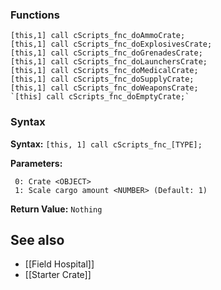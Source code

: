 ### Functions
```
[this,1] call cScripts_fnc_doAmmoCrate;
[this,1] call cScripts_fnc_doExplosivesCrate;
[this,1] call cScripts_fnc_doGrenadesCrate;
[this,1] call cScripts_fnc_doLaunchersCrate;
[this,1] call cScripts_fnc_doMedicalCrate;
[this,1] call cScripts_fnc_doSupplyCrate;
[this,1] call cScripts_fnc_doWeaponsCrate;
`[this] call cScripts_fnc_doEmptyCrate;`
```
### Syntax
**Syntax:** `[this, 1] call cScripts_fnc_[TYPE];`

**Parameters:**
```
 0: Crate <OBJECT>
 1: Scale cargo amount <NUMBER> (Default: 1)
```

**Return Value:** ```Nothing```

## See also
* [[Field Hospital]]
* [[Starter Crate]]